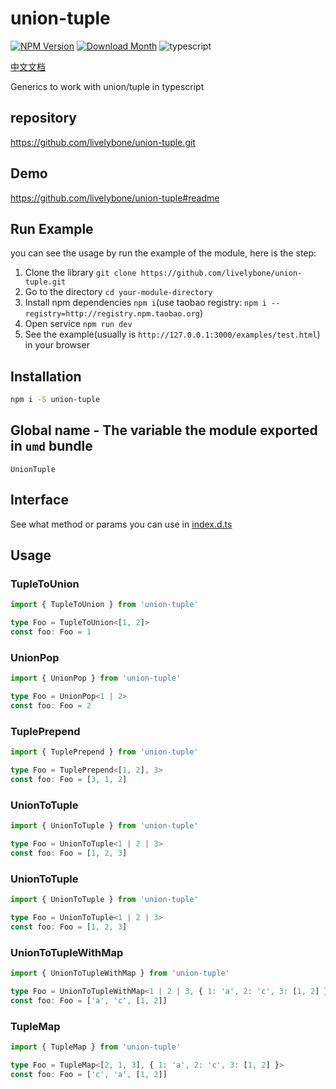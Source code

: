 # union-tuple
[![NPM Version](http://img.shields.io/npm/v/union-tuple.svg?style=flat-square)](https://www.npmjs.com/package/union-tuple)
[![Download Month](http://img.shields.io/npm/dm/union-tuple.svg?style=flat-square)](https://www.npmjs.com/package/union-tuple)
![typescript](https://img.shields.io/badge/typescript-supported-blue.svg "typescript")

[中文文档](./README-CN.md)

Generics to work with union/tuple in typescript

## repository
https://github.com/livelybone/union-tuple.git

## Demo
https://github.com/livelybone/union-tuple#readme

## Run Example
you can see the usage by run the example of the module, here is the step:

1. Clone the library `git clone https://github.com/livelybone/union-tuple.git`
2. Go to the directory `cd your-module-directory`
3. Install npm dependencies `npm i`(use taobao registry: `npm i --registry=http://registry.npm.taobao.org`)
4. Open service `npm run dev`
5. See the example(usually is `http://127.0.0.1:3000/examples/test.html`) in your browser

## Installation
```bash
npm i -S union-tuple
```

## Global name - The variable the module exported in `umd` bundle
`UnionTuple`

## Interface
See what method or params you can use in [index.d.ts](./index.d.ts)

## Usage

### TupleToUnion
```typescript
import { TupleToUnion } from 'union-tuple'

type Foo = TupleToUnion<[1, 2]>
const foo: Foo = 1
```

### UnionPop
```typescript
import { UnionPop } from 'union-tuple'

type Foo = UnionPop<1 | 2>
const foo: Foo = 2
```

### TuplePrepend
```typescript
import { TuplePrepend } from 'union-tuple'

type Foo = TuplePrepend<[1, 2], 3>
const foo: Foo = [3, 1, 2]
```

### UnionToTuple
```typescript
import { UnionToTuple } from 'union-tuple'

type Foo = UnionToTuple<1 | 2 | 3>
const foo: Foo = [1, 2, 3]
```

### UnionToTuple
```typescript
import { UnionToTuple } from 'union-tuple'

type Foo = UnionToTuple<1 | 2 | 3>
const foo: Foo = [1, 2, 3]
```

### UnionToTupleWithMap
```typescript
import { UnionToTupleWithMap } from 'union-tuple'

type Foo = UnionToTupleWithMap<1 | 2 | 3, { 1: 'a', 2: 'c', 3: [1, 2] }>
const foo: Foo = ['a', 'c', [1, 2]]
```

### TupleMap
```typescript
import { TupleMap } from 'union-tuple'

type Foo = TupleMap<[2, 1, 3], { 1: 'a', 2: 'c', 3: [1, 2] }>
const foo: Foo = ['c', 'a', [1, 2]]
```
